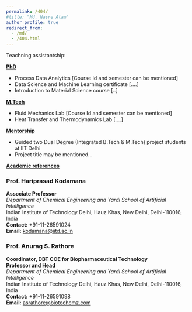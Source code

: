 ```yaml
---
permalink: /404/
#title: "Md. Nasre Alam"
author_profile: true
redirect_from: 
  - /md/
  - /404.html
---
```



Teachning assistantship:

<ins>**PhD**</ins>

- Process Data Analytics [Course Id and semester can be mentioned]  
- Data Science and Machine Learning certificate [....]  
- Introduction to Material Science course [..]  


<ins>**M.Tech**</ins>

- Fluid Mechanics Lab [Course Id and semester can be mentioned]  
- Heat Transfer and Thermodynamics Lab [....]  


<ins>**Mentorship**</ins>

- Guided two Dual Degree (Integrated B.Tech & M.Tech) project students at IIT Delhi  
- Project title may be mentioned... <br>



<ins>**Academic references**</ins>

###  **Prof. Hariprasad Kodamana**  
**Associate Professor**  
*Department of Chemical Engineering and Yardi School of Artificial Intelligence*  
Indian Institute of Technology Delhi, Hauz Khas, New Delhi, Delhi-110016, India  
**Contact:** +91-11-26591024  
**Email:** kodamana@iitd.ac.in  


### **Prof. Anurag S. Rathore**  
**Coordinator, DBT COE for Biopharmaceutical Technology**  
**Professor and Head**  
*Department of Chemical Engineering and Yardi School of Artificial Intelligence*  
Indian Institute of Technology Delhi, Hauz Khas, New Delhi, Delhi-110016, India  
**Contact:** +91-11-26591098  
**Email:** asrathore@biotechcmz.com  

